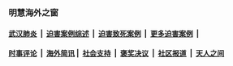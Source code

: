 
### 明慧海外之窗

####  [武汉肺炎](indexes/365.md?t=07101700) &nbsp;|&nbsp;  [迫害案例综述](indexes/328.md?t=07101700) &nbsp;|&nbsp; [迫害致死案例](indexes/277.md?t=07101700)  &nbsp;|&nbsp; [更多迫害案例](indexes/81.md?t=07101700)  &nbsp;|&nbsp; 
####  [时事评论](indexes/19.md?t=07101700) &nbsp;|&nbsp; [海外简讯](indexes/245.md?t=07101700)&nbsp;|&nbsp;  [社会支持](indexes/140.md?t=07101700) &nbsp;|&nbsp; [褒奖决议](indexes/282.md?t=07101700) &nbsp;|&nbsp; [社区报道](indexes/91.md?t=07101700)  &nbsp;|&nbsp; [天人之间](indexes/78.md?t=07101700) 

